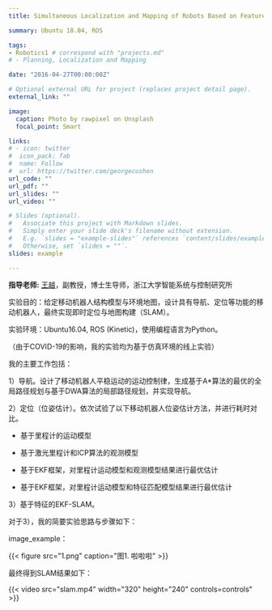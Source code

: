 ```yaml
---
title: Simultaneous Localization and Mapping of Robots Based on Feature Tracking

summary: Ubuntu 18.04, ROS

tags:
- Robotics1	# correspond with "projects.md"
# - Planning, Localization and Mapping

date: "2016-04-27T00:00:00Z"

# Optional external URL for project (replaces project detail page).
external_link: ""

image:
  caption: Photo by rawpixel on Unsplash
  focal_point: Smart

links:
# - icon: twitter
#  icon_pack: fab
#  name: Follow
#  url: https://twitter.com/georgecushen
url_code: ""
url_pdf: ""
url_slides: ""
url_video: ""

# Slides (optional).
#   Associate this project with Markdown slides.
#   Simply enter your slide deck's filename without extension.
#   E.g. `slides = "example-slides"` references `content/slides/example-slides.md`.
#   Otherwise, set `slides = ""`.
slides: example

---
```


**指导老师:** [王越](https://ywang-zju.github.io/)，副教授，博士生导师，浙江大学智能系统与控制研究所

实验目的：给定移动机器人结构模型与环境地图，设计具有导航、定位等功能的移动机器人，最终实现即时定位与地图构建（SLAM）。

实验环境：Ubuntu16.04​, ROS (Kinetic)，使用编程语言为Python。

（由于COVID-19的影响，我的实验均为基于仿真环境的线上实验）

我的主要工作包括：

1）导航。设计了移动机器人平稳运动的运动控制律，生成基于A*算法的最优的全局路径规划与基于DWA算法的局部路径规划，并实现导航。

2）定位（位姿估计）。依次试验了以下移动机器人位姿估计方法，并进行耗时对比。

- 基于里程计的运动模型

- 基于激光里程计和ICP算法的观测模型

- 基于EKF框架，对里程计运动模型和观测模型结果进行最优估计
- 基于EKF框架，对里程计运动模型和特征匹配模型结果进行最优估计



3）基于特征的EKF-SLAM。



对于3），我的简要实验思路与步骤如下：





image_example：

{{< figure src="1.png" caption="图1. 啦啦啦" >}}



最终得到SLAM结果如下：

{{< video src="slam.mp4" width="320" height="240" controls=controls" >}}